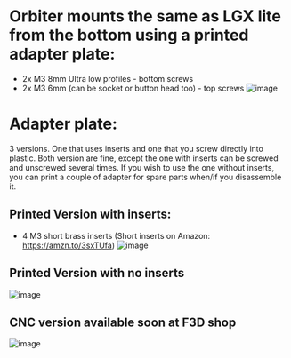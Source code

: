 # Orbiter mounts the same as LGX lite from the bottom using a printed adapter plate:

- 2x M3 8mm Ultra low profiles - bottom screws
- 2x M3 6mm (can be socket or button head too) - top screws
![image](https://user-images.githubusercontent.com/37383368/147399168-6b137a11-c0c7-4553-8b18-e37440db5740.png)


# Adapter plate:

3 versions. One that uses inserts and one that you screw directly into plastic. Both version are fine, except the one with inserts can be screwed and unscrewed several times. If you wish to use the one without inserts, you can print a couple of adapter for spare parts when/if you disassemble it.

## Printed Version with inserts:

- 4 M3 short brass inserts (Short inserts on Amazon: https://amzn.to/3sxTUfa)
![image](https://user-images.githubusercontent.com/37383368/147398943-5686360a-ea5f-4cdf-bb98-aabe11347dc0.png)

## Printed Version with no inserts
![image](https://user-images.githubusercontent.com/37383368/147399032-80185309-dc87-493a-8c1d-f988fa269c75.png)

## CNC version available soon at F3D shop
![image](https://user-images.githubusercontent.com/37383368/149402341-9979b77d-ec31-4fa2-b390-8ea2401bf984.png)
